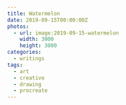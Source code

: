 ```yaml
---
title: Watermelon
date: 2019-09-15T00:00:00Z
photos:
  - url: image:2019-09-15-watermelon
    width: 3000
    height: 3000
categories:
  - writings
tags:
  - art
  - creative
  - drawing
  - procreate
---
```


